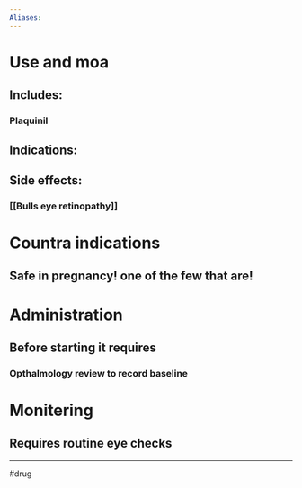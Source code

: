 ```yaml
---
Aliases:
---
```

# Use and moa
## Includes:
### Plaquinil
## Indications:
## Side effects:
### [[Bulls eye retinopathy]]
# Countra indications
## Safe in pregnancy! one of the few that are!
# Administration 
## Before starting it requires
### Opthalmology review to record baseline 
# Monitering 
## Requires routine eye checks

---
#drug 